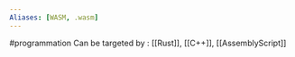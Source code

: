 ```yaml
---
Aliases: [WASM, .wasm]
---
```


#programmation 
Can be targeted by : [[Rust]], [[C++]], [[AssemblyScript]]